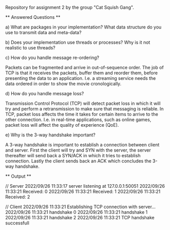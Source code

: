 Repository for assignment 2 by the group "Cat Squish Gang".

** Answered Questions **

a) What are packages in your implementation? What data structure do you use to transmit data and meta-data?


b) Does your implementation use threads or processes? Why is it not realistic to use threads?


c) How do you handle message re-ordering?

Packets can be fragmented and arrive in out-of-sequence order.
The job of TCP is that it receives the packets, buffer them and reorder them,
before presenting the data to an application.
I.e. a streaming service needs the data ordered in order to show the movie cronologically.

d) How do you handle message loss?

Transmission Control Protocol (TCP) will detect packet loss
in which it will try and perform a retransmission to make sure that messaging is reliable.
In TCP, packet loss affects the time it takes for certain items to arrive to the other connection.
I.e. in real-time applications, such as online games, packet loss will affect the quality of experience (QoE).

e) Why is the 3-way handshake important?

A 3-way handshake is important to establish a connection between client and server.
First the client will try and SYN with the server,
the server thereafter will send back a SYN/ACK in which it tries to establish connection.
Lastly the client sends back an ACK which concludes the 3-way handshake.

** Output **

// Server
2022/09/26 11:33:17 server listening at 127.0.0.1:50051
2022/09/26 11:33:21 Received: 0
2022/09/26 11:33:21 Received: 1
2022/09/26 11:33:21 Received: 2

// Client
2022/09/26 11:33:21 Establishing TCP connection with server...
2022/09/26 11:33:21 handshake 0
2022/09/26 11:33:21 handshake 1
2022/09/26 11:33:21 handshake 2
2022/09/26 11:33:21 TCP handshake successfull
